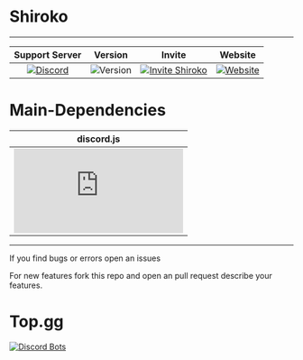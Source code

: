 # Shiroko
-------------------
| Support Server | Version | Invite | Website |
| :---: | :---: | :---: | :---: |
| [![Discord](https://img.shields.io/discord/739755415268491308?color=darkblue&label=Support_Server&logo=discord&logoColor=lightblue?style=for-the-badge)](https://discord.gg/uTFFUcbruU) | ![Version](https://img.shields.io/github/package-json/v/yamaiYuzuru/shiroko?style=for-the-badge) | [![Invite Shiroko](https://img.shields.io/badge/Invite-Shiroko-lightblue?style=for-the-badge&logo=discord)](https://discord.com/api/oauth2/authorize?client_id=803387328294027264&permissions=3598400&scope=bot) | [![Website](https://img.shields.io/website?down_message=Offline&style=for-the-badge&up_color=lightgreen&up_message=Online&url=https%3A%2F%2Fshiroko.kirin-dev.ml)](https://shiroko.kirin-dev.ml/) |

# Main-Dependencies
| discord.js |
| :---: |
| ![npm](https://img.shields.io/npm/v/discord.js?label=discord.js&logo=javascript&style=for-the-badge) | 
---

If you find bugs or errors open an issues

For new features fork this repo and open an pull request describe your features.

# Top.gg
[![Discord Bots](https://top.gg/api/widget/803387328294027264.svg)](https://top.gg/bot/803387328294027264)
